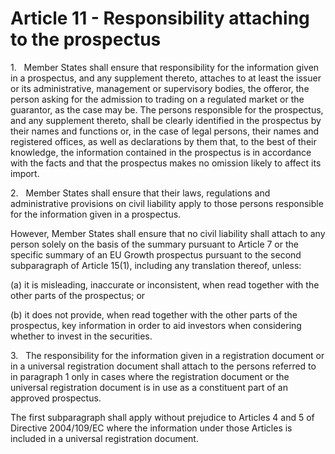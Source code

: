 # Article 11 - Responsibility attaching to the prospectus


1.   Member States shall ensure that responsibility for the information given in a prospectus, and any supplement thereto, attaches to at least the issuer or its administrative, management or supervisory bodies, the offeror, the person asking for the admission to trading on a regulated market or the guarantor, as the case may be. The persons responsible for the prospectus, and any supplement thereto, shall be clearly identified in the prospectus by their names and functions or, in the case of legal persons, their names and registered offices, as well as declarations by them that, to the best of their knowledge, the information contained in the prospectus is in accordance with the facts and that the prospectus makes no omission likely to affect its import.

2.   Member States shall ensure that their laws, regulations and administrative provisions on civil liability apply to those persons responsible for the information given in a prospectus.

However, Member States shall ensure that no civil liability shall attach to any person solely on the basis of the summary pursuant to Article 7 or the specific summary of an EU Growth prospectus pursuant to the second subparagraph of Article 15(1), including any translation thereof, unless:

(a) it is misleading, inaccurate or inconsistent, when read together with the other parts of the prospectus; or

(b) it does not provide, when read together with the other parts of the prospectus, key information in order to aid investors when considering whether to invest in the securities.

3.   The responsibility for the information given in a registration document or in a universal registration document shall attach to the persons referred to in paragraph 1 only in cases where the registration document or the universal registration document is in use as a constituent part of an approved prospectus.

The first subparagraph shall apply without prejudice to Articles 4 and 5 of Directive 2004/109/EC where the information under those Articles is included in a universal registration document.
